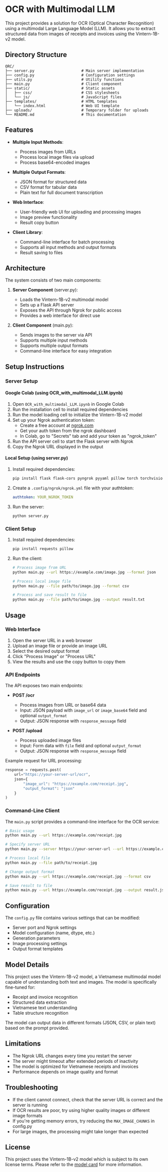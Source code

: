 # OCR with Multimodal LLM

This project provides a solution for OCR (Optical Character Recognition) using a multimodal Large Language Model (LLM). It allows you to extract structured data from images of receipts and invoices using the Vintern-1B-v2 model.

## Directory Structure

```
ORC/
├── server.py                     # Main server implementation
├── config.py                     # Configuration settings
├── utils.py                      # Utility functions
├── main.py                       # Client component
├── static/                       # Static assets
│   ├── css/                      # CSS stylesheets
│   └── js/                       # JavaScript files
├── templates/                    # HTML templates
│   └── index.html                # Web UI template
├── uploads/                      # Temporary folder for uploads
└── README.md                     # This documentation
```

## Features

- **Multiple Input Methods**:
  - Process images from URLs
  - Process local image files via upload
  - Process base64-encoded images

- **Multiple Output Formats**:
  - JSON format for structured data
  - CSV format for tabular data
  - Plain text for full document transcription

- **Web Interface**:
  - User-friendly web UI for uploading and processing images
  - Image preview functionality
  - Result copy button

- **Client Library**:
  - Command-line interface for batch processing
  - Supports all input methods and output formats
  - Result saving to files

## Architecture

The system consists of two main components:

1. **Server Component** (server.py):
   - Loads the Vintern-1B-v2 multimodal model
   - Sets up a Flask API server
   - Exposes the API through Ngrok for public access
   - Provides a web interface for direct use

2. **Client Component** (main.py):
   - Sends images to the server via API
   - Supports multiple input methods
   - Supports multiple output formats
   - Command-line interface for easy integration

## Setup Instructions

### Server Setup

#### Google Colab (using OCR_with_multimodal_LLM.ipynb)
1. Open `OCR_with_multimodal_LLM.ipynb` in Google Colab
2. Run the installation cell to install required dependencies
3. Run the model loading cell to initialize the Vintern-1B-v2 model
4. Set up your Ngrok authentication token:
   - Create a free account at [ngrok.com](https://ngrok.com)
   - Get your auth token from the ngrok dashboard
   - In Colab, go to "Secrets" tab and add your token as "ngrok_token"
5. Run the API server cell to start the Flask server with Ngrok
6. Copy the Ngrok URL displayed in the output

#### Local Setup (using server.py)
1. Install required dependencies:
   ```bash
   pip install flask flask-cors pyngrok pyyaml pillow torch torchvision transformers
   ```
2. Create a `.config/ngrok/ngrok.yml` file with your authtoken:
   ```yaml
   authtoken: YOUR_NGROK_TOKEN
   ```
3. Run the server:
   ```bash
   python server.py
   ```

### Client Setup

1. Install required dependencies:
   ```bash
   pip install requests pillow
   ```
2. Run the client:
   ```bash
   # Process image from URL
   python main.py --url https://example.com/image.jpg --format json
   
   # Process local image file
   python main.py --file path/to/image.jpg --format csv
   
   # Process and save result to file
   python main.py --file path/to/image.jpg --output result.txt
   ```

## Usage

### Web Interface

1. Open the server URL in a web browser
2. Upload an image file or provide an image URL
3. Select the desired output format
4. Click "Process Image" or "Process URL"
5. View the results and use the copy button to copy them

### API Endpoints

The API exposes two main endpoints:

- **POST /ocr**
  - Process images from URL or base64 data
  - Input: JSON payload with `image_url` or `image_base64` field and optional `output_format`
  - Output: JSON response with `response_message` field

- **POST /upload**
  - Process uploaded image files
  - Input: Form data with `file` field and optional `output_format`
  - Output: JSON response with `response_message` field

Example request for URL processing:
```python
response = requests.post(
    url="https://your-server-url/ocr",
    json={
        "image_url": "https://example.com/receipt.jpg",
        "output_format": "json"
    }
)
```

### Command-Line Client

The `main.py` script provides a command-line interface for the OCR service:

```bash
# Basic usage
python main.py --url https://example.com/receipt.jpg

# Specify server URL
python main.py --server https://your-server-url --url https://example.com/receipt.jpg

# Process local file
python main.py --file path/to/receipt.jpg

# Change output format
python main.py --url https://example.com/receipt.jpg --format csv

# Save result to file
python main.py --url https://example.com/receipt.jpg --output result.json
```

## Configuration

The `config.py` file contains various settings that can be modified:

- Server port and Ngrok settings
- Model configuration (name, dtype, etc.)
- Generation parameters
- Image processing settings
- Output format templates

## Model Details

This project uses the Vintern-1B-v2 model, a Vietnamese multimodal model capable of understanding both text and images. The model is specifically fine-tuned for:

- Receipt and invoice recognition
- Structured data extraction
- Vietnamese text understanding
- Table structure recognition

The model can output data in different formats (JSON, CSV, or plain text) based on the prompt provided.

## Limitations

- The Ngrok URL changes every time you restart the server
- The server might timeout after extended periods of inactivity
- The model is optimized for Vietnamese receipts and invoices
- Performance depends on image quality and format

## Troubleshooting

- If the client cannot connect, check that the server URL is correct and the server is running
- If OCR results are poor, try using higher quality images or different image formats
- If you're getting memory errors, try reducing the `MAX_IMAGE_CHUNKS` in config.py
- For large images, the processing might take longer than expected

## License

This project uses the Vintern-1B-v2 model which is subject to its own license terms. Please refer to the [model card](https://huggingface.co/5CD-AI/Vintern-1B-v2) for more information. 